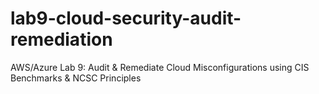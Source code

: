 # lab9-cloud-security-audit-remediation
AWS/Azure Lab 9: Audit &amp; Remediate Cloud Misconfigurations using CIS Benchmarks &amp; NCSC Principles
